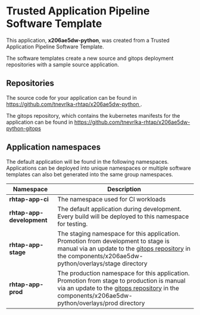 # Trusted Application Pipeline Software Template

This application, **x206ae5dw-python**, was created from a Trusted Application Pipeline Software Template.

The software templates create a new source and gitops deployment repositories with a sample source application. 

## Repositories

The source code for your application can be found in [https://github.com/tnevrlka-rhtap/x206ae5dw-python ](https://github.com/tnevrlka-rhtap/x206ae5dw-python ).
 
The gitops repository, which contains the kubernetes manifests for the application can be found in 
[https://github.com/tnevrlka-rhtap/x206ae5dw-python-gitops ](https://github.com/tnevrlka-rhtap/x206ae5dw-python-gitops ) 

## Application namespaces 

The default application will be found in the following namespaces. Applications can be deployed into unique namespaces or multiple software templates can also bet generated into the same group namespaces.  

|  Namespace   |  Description   |  
| -------- | -------- |
| **rhtap-app-ci** | The namespace used for CI workloads |
| **rhtap-app-development** | The default application during development. Every build will be deployed to this namespace for testing. |
| **rhtap-app-stage** | The staging namespace for this application. Promotion from development to stage is manual via an update to the [gitops repository](https://github.com/tnevrlka-rhtap/x206ae5dw-python-gitops ) in the components/x206ae5dw-python/overlays/stage directory |
| **rhtap-app-prod** | The production namespace for this application. Promotion from stage to production is manual via an update to the [gitops repository](https://github.com/tnevrlka-rhtap/x206ae5dw-python-gitops ) in the components/x206ae5dw-python/overlays/prod directory |